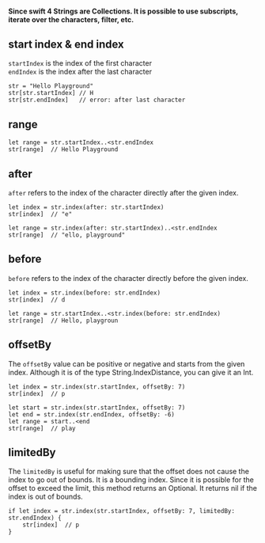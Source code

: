 
#### Since swift 4 Strings are Collections. It is possible to use subscripts, iterate over the characters, filter, etc.

## start index & end index
`startIndex` is the index of the first character <br>
`endIndex` is the index after the last character
```
str = "Hello Playground"
str[str.startIndex] // H
str[str.endIndex]   // error: after last character
```
## range
```
let range = str.startIndex..<str.endIndex
str[range]  // Hello Playground
```
## after
`after` refers to the index of the character directly after the given index. <br>
```
let index = str.index(after: str.startIndex)
str[index]  // "e"

let range = str.index(after: str.startIndex)..<str.endIndex
str[range]  // "ello, playground"
```
## before
`before` refers to the index of the character directly before the given index. <br>
```
let index = str.index(before: str.endIndex)
str[index]  // d

let range = str.startIndex..<str.index(before: str.endIndex)
str[range]  // Hello, playgroun
```
## offsetBy
The `offsetBy` value can be positive or negative and starts from the given index. Although it is of the type String.IndexDistance, you can give it an Int.
```
let index = str.index(str.startIndex, offsetBy: 7)
str[index]  // p

let start = str.index(str.startIndex, offsetBy: 7)
let end = str.index(str.endIndex, offsetBy: -6)
let range = start..<end
str[range]  // play
```
## limitedBy
The `limitedBy` is useful for making sure that the offset does not cause the index to go out of bounds. It is a bounding index. Since it is possible for the offset to exceed the limit, this method returns an Optional. It returns nil if the index is out of bounds.
```
if let index = str.index(str.startIndex, offsetBy: 7, limitedBy: str.endIndex) {
    str[index]  // p
}
```
